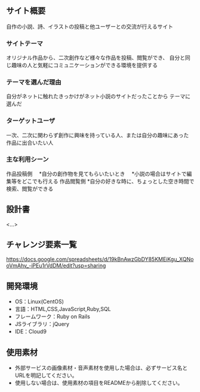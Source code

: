 # <writers>

## サイト概要
自作の小説、詩、イラストの投稿と他ユーザーとの交流が行えるサイト

### サイトテーマ
オリジナル作品から、二次創作など様々な作品を投稿、閲覧ができ、
自分と同じ趣味の人と気軽にコミュニケーションができる環境を提供する

### テーマを選んだ理由
自分がネットに触れたきっかけがネット小説のサイトだったことから
テーマに選んだ

### ターゲットユーザ
一次、二次に関わらず創作に興味を持っている人、または自分の趣味にあった
作品に出合いたい人

### 主な利用シーン
作品投稿側
　*自分の創作物を見てもらいたいとき
　*小説の場合はサイトで編集等をどこでも行える
作品閲覧側
  *自分の好きな時に、ちょっとした空き時間で検索、閲覧ができる
## 設計書
<...>

## チャレンジ要素一覧
<https://docs.google.com/spreadsheets/d/19kBnAwzGbDY85KMEiKgu_XQNooVmAhv_-iPEu1rVdDM/edit?usp=sharing>

## 開発環境
- OS：Linux(CentOS)
- 言語：HTML,CSS,JavaScript,Ruby,SQL
- フレームワーク：Ruby on Rails
- JSライブラリ：jQuery
- IDE：Cloud9

## 使用素材
- 外部サービスの画像素材・音声素材を使用した場合は、必ずサービス名とURLを明記してください。
- 使用しない場合は、使用素材の項目をREADMEから削除してください。
